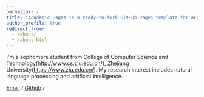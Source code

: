 ```yaml
---
permalink: /
title: "Academic Pages is a ready-to-fork GitHub Pages template for academic personal websites"
author_profile: true
redirect_from: 
  - /about/
  - /about.html
---
```


I'm a sophomore student from College of Computer Science and Technology(http://www.cs.zju.edu.cn/), Zhejiang University(https://www.zju.edu.cn/). My research interest includes natural language processing and artificial intelligence.

[Email](mailto:3230102288@zju.edu.cn) / [Github](https://github.com/Thedogofwishdell) /
